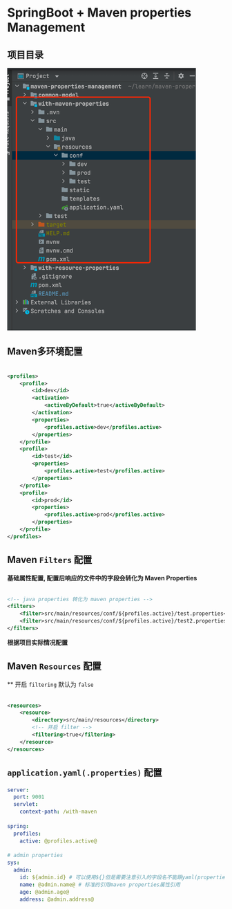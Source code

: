 # SpringBoot + Maven properties Management

## 项目目录

![](./with-maven-properties/src/main/resources/static/project_dir.png)

## Maven多环境配置

```xml

<profiles>
    <profile>
        <id>dev</id>
        <activation>
            <activeByDefault>true</activeByDefault>
        </activation>
        <properties>
            <profiles.active>dev</profiles.active>
        </properties>
    </profile>
    <profile>
        <id>test</id>
        <properties>
            <profiles.active>test</profiles.active>
        </properties>
    </profile>
    <profile>
        <id>prod</id>
        <properties>
            <profiles.active>prod</profiles.active>
        </properties>
    </profile>
</profiles>
 ```

## Maven `Filters` 配置

**基础属性配置, 配置后响应的文件中的字段会转化为 Maven Properties**

```xml

<!-- java properties 转化为 maven properties -->
<filters>
    <filter>src/main/resources/conf/${profiles.active}/test.properties</filter>
    <filter>src/main/resources/conf/${profiles.active}/test2.properties</filter>
</filters>
```

**根据项目实际情况配置**

## Maven `Resources` 配置

** 开启 `filtering` 默认为 `false`

```xml

<resources>
    <resource>
        <directory>src/main/resources</directory>
        <!-- 开启 filter -->
        <filtering>true</filtering>
    </resource>
</resources>
```

## `application.yaml(.properties)` 配置

```yaml
server:
  port: 9001
  servlet:
    context-path: /with-maven

spring:
  profiles:
    active: @profiles.active@

# admin properties
sys:
  admin:
    id: ${admin.id} # 可以使用${}但是需要注意引入的字段名不能跟yaml(properties)中冲突
    name: @admin.name@ # 标准的引用maven properties属性引用
    age: @admin.age@
    address: @admin.address@
```